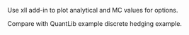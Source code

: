 Use xll add-in to plot analytical and MC values for options.

Compare with QuantLib example discrete hedging example.
